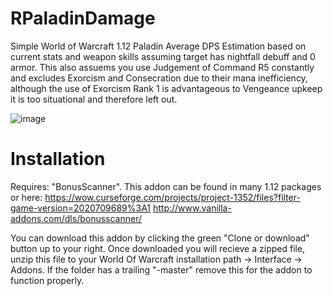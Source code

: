 # RPaladinDamage
Simple World of Warcraft 1.12 Paladin Average DPS Estimation based on current stats and weapon skills assuming target has nightfall debuff and 0 armor. This also assuems you use Judgement of Command R5 constantly and excludes Exorcism and Consecration due to their mana inefficiency, although the use of Exorcism Rank 1 is advantageous to Vengeance upkeep it is too situational and therefore left out.

![image](https://i.imgur.com/nfvO7zf.png)

# Installation
Requires: "BonusScanner". This addon can be found in many 1.12 packages or here: https://wow.curseforge.com/projects/project-1352/files?filter-game-version=2020709689%3A1 http://www.vanilla-addons.com/dls/bonusscanner/ 

You can download this addon by clicking the green "Clone or download" button up to your right. Once downloaded you will recieve a zipped file, unzip this file to your World Of Warcraft installation path -> Interface -> Addons. If the folder has a trailing "-master" remove this for the addon to function properly.
